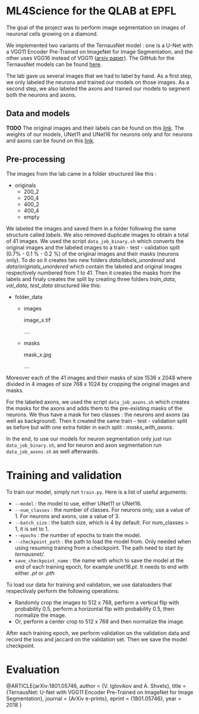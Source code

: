 # ML4Science for the QLAB at EPFL

The goal of the project was to perform image segmentation on images of neuronal cells growing on a diamond.

We implemented two variants of the TernausNet model : one is a U-Net with a VGG11 Encoder Pre-Trained on ImageNet for Image Segmentation, and the other uses VGG16 instead of VGG11 ([arxiv paper](https://arxiv.org/abs/1801.05746)).
The GitHub for the TernausNet models can be found [here](https://github.com/ternaus/TernausNet).

The lab gave us several images that we had to label by hand. As a first step, we only labeled the neurons and trained our models on those images. As a second step, we also labeled the axons and trained our models to segment both the neurons and axons.

## Data and models

**TODO**
The original images and their labels can be found on this [link]().
The weights of our models, UNet11 and UNet16 for neurons only and for neurons and axons can be found on this [link]().

## Pre-processing

The images from the lab came in a folder structured like this : 

- originals
  - 200_2
  - 200_4
  - 400_2
  - 400_4
  - empty

We labeled the images and saved them in a folder following the same structure called *labels*. We also removed duplicate images to obtain a total of 41 images.
We used the script `data_job_binary.sh` which converts the original images and the labeled images to a train - test - validation split (0.7% - 0.1 % - 0.2 %) of the original images and their masks (neurons only).
To do so it creates two new folders *data/labels_unordered* and *data/originals_unordered* which contain the labeled and original images respectively numbered from 1 to 41. Then it creates the masks from the labels and finaly creates the split by creating three folders *train_data*, *val_data*, *test_data* structured like this:

- folder_data
  - images
  
     image_x.tif
     
     ....
  - masks
  
     mask_x.jpg
     
     ....
 
Moreover each of the 41 images and their masks of size 1536 x 2048 where divided in 4 images of size 768 x 1024 by cropping the original images and masks.

For the labeled axons, we used the script `data_job_axons.sh` which creates the masks for the axons and adds them to the pre-existing masks of the neurons. We thus have a mask for two classes : the neurons and axons (as well as background). Then it created the same train - test - validation split as before but with one extra folder in each split : *masks_with_axons*.

In the end, to use our models for neuron segmentation only just run `data_job_binary.sh`, and for neuron and axon segmentation run `data_job_axons.sh` as well afterwards.

# Training and validation

To train our model, simply run `train.py`. Here is a list of useful arguments:

- `--model` : the model to use, either UNet11 or UNet16.
- `--num_classes` : the number of classes. For neurons only, use a value of 1. For neurons and axons, use a value of 3.
- `--batch_size` : the batch size, which is 4 by default. For num_classes > 1, it is set to 1.
- `--epochs` : the number of epochs to train the model.
- `--checkpoint_path` : the path to load the model from. Only needed when using resuming training from a checkpoint. The path need to start by *ternausnet/*.
- `save_checkpoint_name` : the name with which to save the model at the end of each training epoch, for example *unet16.pt*. It needs to end with either *.pt* or *.pth*


To load our data for training and validation, we use dataloaders that respectivaly perform the following operations:
- Randomly crop the images to 512 x 768, perform a vertical flip with probability 0.5, perform a horizontal flip with probability 0.5, then normalize the image.
- Or, perform a center crop to 512 x 768 and then normalize the image.

After each training epoch, we perform validation on the validation data and record the loss and jaccard on the validation set. Then we save the model checkpoint.

# Evaluation




@ARTICLE{arXiv:1801.05746,
         author = {V. Iglovikov and A. Shvets},
          title = {TernausNet: U-Net with VGG11 Encoder Pre-Trained on ImageNet for Image Segmentation},
        journal = {ArXiv e-prints},
         eprint = {1801.05746},
           year = 2018
        }